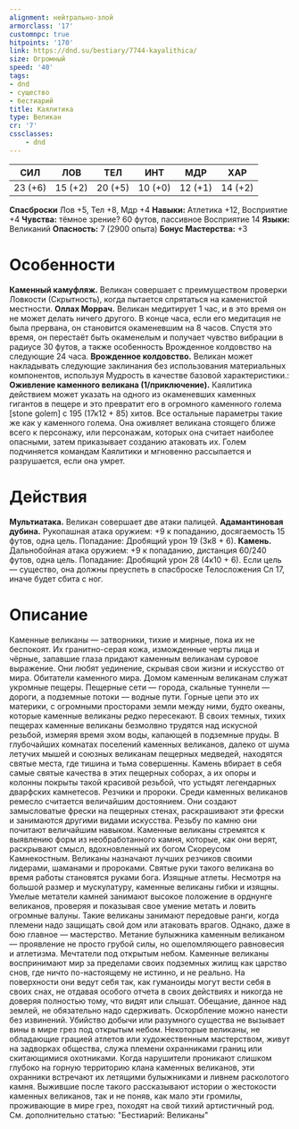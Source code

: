 ```yaml
---
alignment: нейтрально-злой
armorclass: '17'
customnpc: true
hitpoints: '170'
link: https://dnd.su/bestiary/7744-kayalithica/
size: Огромный
speed: '40'
tags:
- dnd
- существо
- бестиарий
title: Каялитика
type: Великан
cr: '7'
cssclasses:
    - dnd
---
```



| СИЛ | ЛОВ | ТЕЛ | ИНТ | МДР | ХАР |
|---|---|---|---|---|---|
| 23 (+6) | 15 (+2) | 20 (+5) | 10 (+0) | 12 (+1) | 14 (+2) |
**Спасброски** Лов +5, Тел +8, Мдр +4
**Навыки:** Атлетика +12, Восприятие +4
**Чувства:** тёмное зрение? 60 футов, пассивное Восприятие 14
**Языки:** Великаний
**Опасность:** 7 (2900 опыта)
**Бонус Мастерства:** +3


# Особенности
**Каменный камуфляж.** Великан совершает с преимуществом проверки Ловкости (Скрытность), когда пытается спрятаться на каменистой местности.
**Оллах Моррач.** Великан медитирует 1 час, и в это время он не может делать ничего другого. В конце часа, если его медитация не была прервана, он становится окаменевшим на 8 часов. Спустя это время, он перестаёт быть окаменелым и получает чувство вибрации в радиусе 30 футов, а также особенность Врожденное колдовство на следующие 24 часа.
**Врожденное колдовство.** Великан может накладывать следующие заклинания без использования материальных компонентов, используя Мудрость в качестве базовой характеристики.:
**Оживление каменного великана (1/приключение).** Каялитика действием может указать на одного из окаменевших каменных гигантов в пещере и это превратит его в огромного каменного голема [stone golem] с 195 (17к12 + 85) хитов. Все остальные параметры такие же как у каменного голема. Она оживляет великана стоящего ближе всего к персонажу, или персонажам, которых она считает наиболее опасными, затем приказывает созданию атаковать их. Голем подчиняется командам Каялитики и мгновенно рассыпается и разрушается, если она умрет.


# Действия
**Мультиатака.** Великан совершает две атаки палицей.
**Адамантиновая дубина.** Рукопашная атака оружием: +9 к попаданию, досягаемость 15 футов, одна цель. Попадание: Дробящий урон 19 (3к8 + 6).
**Камень.** Дальнобойная атака оружием: +9 к попаданию, дистанция 60/240 футов, одна цель. Попадание: Дробящий урон 28 (4к10 + 6). Если цель — существо, она должны преуспеть в спасброске Телосложения Сл 17, иначе будет сбита с ног.


# Описание
Каменные великаны — затворники, тихие и мирные, пока их не беспокоят. Их гранитно-серая кожа, изможденные черты лица и чёрные, запавшие глаза придают каменным великанам суровое выражение. Они любят уединение, скрывая свои жизни и искусство от мира. Обитатели каменного мира. Домом каменным великанам служат укромные пещеры. Пещерные сети — города, скальные туннели — дороги, а подземные потоки — водные пути. Горные цепи это их материки, с огромными просторами земли между ними, будто океаны, которые каменные великаны редко пересекают. В своих темных, тихих пещерах каменные великаны безмолвно трудятся над искусной резьбой, измеряя время эхом воды, капающей в подземные пруды. В глубочайших комнатах поселений каменных великанов, далеко от шума летучих мышей и союзных великанам пещерных медведей, находятся святые места, где тишина и тьма совершенны. Камень вбирает в себя самые святые качества в этих пещерных соборах, а их опоры и колонны покрыты такой красивой резьбой, что устыдят легендарных дварфских камнетесов. Резчики и пророки. Среди каменных великанов ремесло считается величайшим достоянием. Они создают замысловатые фрески на пещерных стенах, раскрашивают эти фрески и занимаются другими видами искусства. Резьбу по камню они почитают величайшим навыком. Каменные великаны стремятся к выявлению форм из необработанного камня, которые, как они верят, раскрывают смысл, вдохновленный их богом Скореусом Камнекостным. Великаны назначают лучших резчиков своими лидерами, шаманами и пророками. Святые руки такого великана во время работы становятся руками бога. Изящные атлеты. Несмотря на большой размер и мускулатуру, каменные великаны гибки и изящны. Умелые метатели камней занимают высокое положение в орднунге великанов, проверяя и показывая свое умение метать и ловить огромные валуны. Такие великаны занимают передовые ранги, когда племени надо защищать свой дом или атаковать врагов. Однако, даже в бою главное — мастерство. Метание булыжника каменным великаном — проявление не просто грубой силы, но ошеломляющего равновесия и атлетизма. Мечтатели под открытым небом. Каменные великаны воспринимают мир за пределами своих подземных жилищ как царство снов, где ничто по-настоящему не истинно, и не реально. На поверхности они ведут себя так, как гуманоиды могут вести себя в своих снах, не отдавая особого отчета в своих действиях и никогда не доверяя полностью тому, что видят или слышат. Обещание, данное над землей, не обязательно надо сдерживать. Оскорбление можно нанести без извинений. Убийство добычи или разумного существа не вызывает вины в мире грез под открытым небом. Некоторые великаны, не обладающие грацией атлетов или художественным мастерством, живут на задворках общества, служа племени охранниками границ или скитающимися охотниками. Когда нарушители проникают слишком глубоко на горную территорию клана каменных великанов, эти охранники встречают их летящими булыжниками и ливнем расколотого камня. Выжившие после такого рассказывают истории о жестокости каменных великанов, так и не поняв, как мало эти громилы, проживающие в мире грез, походят на свой тихий артистичный род. См. дополнительно статью: "Бестиарий: Великаны"